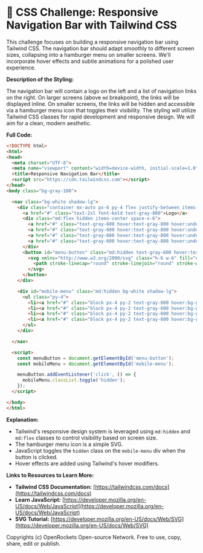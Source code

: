 # 🐞 CSS Challenge: Responsive Navigation Bar with Tailwind CSS


This challenge focuses on building a responsive navigation bar using Tailwind CSS.  The navigation bar should adapt smoothly to different screen sizes, collapsing into a hamburger menu on smaller screens.  We'll incorporate hover effects and subtle animations for a polished user experience.


**Description of the Styling:**

The navigation bar will contain a logo on the left and a list of navigation links on the right. On larger screens (above `md` breakpoint), the links will be displayed inline. On smaller screens, the links will be hidden and accessible via a hamburger menu icon that toggles their visibility. The styling will utilize Tailwind CSS classes for rapid development and responsive design.  We will aim for a clean, modern aesthetic.


**Full Code:**

```html
<!DOCTYPE html>
<html>
<head>
  <meta charset="UTF-8">
  <meta name="viewport" content="width=device-width, initial-scale=1.0">
  <title>Responsive Navigation Bar</title>
  <script src="https://cdn.tailwindcss.com"></script>
</head>
<body class="bg-gray-100">

  <nav class="bg-white shadow-lg">
    <div class="container mx-auto px-6 py-4 flex justify-between items-center">
      <a href="#" class="text-2xl font-bold text-gray-800">Logo</a>
      <div class="md:flex hidden items-center space-x-6">
        <a href="#" class="text-gray-600 hover:text-gray-800 hover:underline">Home</a>
        <a href="#" class="text-gray-600 hover:text-gray-800 hover:underline">About</a>
        <a href="#" class="text-gray-600 hover:text-gray-800 hover:underline">Services</a>
        <a href="#" class="text-gray-600 hover:text-gray-800 hover:underline">Contact</a>
      </div>
      <button id="menu-button" class="md:hidden text-gray-600 hover:text-gray-800 focus:outline-none">
        <svg xmlns="http://www.w3.org/2000/svg" class="h-6 w-6" fill="none" viewBox="0 0 24 24" stroke="currentColor">
          <path stroke-linecap="round" stroke-linejoin="round" stroke-width="2" d="M4 6h16M4 12h16M4 18h16"/>
        </svg>
      </button>
    </div>

    <div id="mobile-menu" class="md:hidden bg-white shadow-lg">
      <ul class="py-4">
        <li><a href="#" class="block px-4 py-2 text-gray-600 hover:bg-gray-200 hover:text-gray-800">Home</a></li>
        <li><a href="#" class="block px-4 py-2 text-gray-600 hover:bg-gray-200 hover:text-gray-800">About</a></li>
        <li><a href="#" class="block px-4 py-2 text-gray-600 hover:bg-gray-200 hover:text-gray-800">Services</a></li>
        <li><a href="#" class="block px-4 py-2 text-gray-600 hover:bg-gray-200 hover:text-gray-800">Contact</a></li>
      </ul>
    </div>

  </nav>

  <script>
    const menuButton = document.getElementById('menu-button');
    const mobileMenu = document.getElementById('mobile-menu');

    menuButton.addEventListener('click', () => {
      mobileMenu.classList.toggle('hidden');
    });
  </script>

</body>
</html>
```

**Explanation:**

*   Tailwind's responsive design system is leveraged using `md:hidden` and `md:flex` classes to control visibility based on screen size.
*   The hamburger menu icon is a simple SVG.
*   JavaScript toggles the `hidden` class on the `mobile-menu` div when the button is clicked.
*   Hover effects are added using Tailwind's hover modifiers.


**Links to Resources to Learn More:**

*   **Tailwind CSS Documentation:** [https://tailwindcss.com/docs](https://tailwindcss.com/docs)
*   **Learn JavaScript:** [https://developer.mozilla.org/en-US/docs/Web/JavaScript](https://developer.mozilla.org/en-US/docs/Web/JavaScript)
*   **SVG Tutorial:** [https://developer.mozilla.org/en-US/docs/Web/SVG](https://developer.mozilla.org/en-US/docs/Web/SVG)


Copyrights (c) OpenRockets Open-source Network. Free to use, copy, share, edit or publish.

